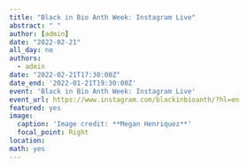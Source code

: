 ```yaml
---
title: "Black in Bio Anth Week: Instagram Live"
abstract: " "
author: [admin]
date: "2022-02-21"
all_day: no
authors:
  - admin
date: "2022-02-21T17:30:00Z"
date_end: '2022-01-21T19:30:00Z'
event: 'Black in Bio Anth Week: Instagram Live'
event_url: https://www.instagram.com/blackinbioanth/?hl=en
featured: yes
image:
  caption: 'Image credit: **Megan Henriquez**'
  focal_point: Right
location: 
math: yes
---
```

